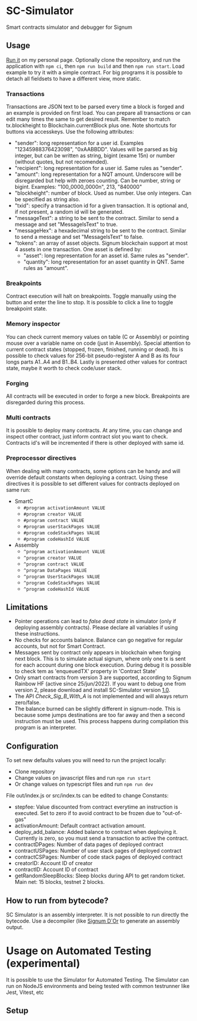 # SC-Simulator
Smart contracts simulator and debugger for Signum

## Usage
[Run it](https://deleterium.info/sc-simulator) on my personal page. Optionally clone the repository, and run the application with `npm ci`, then `npm run build` and then `npm run start`. Load example to try it with a simple contract.
For big programs it is possible to detach all fieldsets to have a different view, more static. 

### Transactions
Transactions are JSON text to be parsed every time a block is forged and an example is provided on first load. You can prepare all transactions or can edit many times the same to get desired result. Remember to match tx.blockheight to Blockchain.currentBlock plus one. Note shortcuts for buttons via accesskeys. Use the following attributes:
* "sender": long representation for a user id. Examples "12345988376423098", "0xAABBDD". Values will be parsed as big integer, but can be written as string, bigint (exame 15n) or number (without quotes, but not recomended).
* "recipient": long representation for a user id. Same rules as "sender".
* "amount": long representation for a NQT amount. Underscore will be disregarded but help with zeroes counting. Can be number, string or bigint. Examples: "100_0000_0000n", 213, "840000"
* "blockheight": number of block. Used as number. Use only integers. Can be specified as string also.
* "txid": specify a transaction id for a given transaction. It is optional and, if not present, a random id will be generated.
* "messageText": a string to be sent to the contract. Similar to send a message and set "MessageIsText" to true.
* "messageHex": a hexadecimal string to be sent to the contract. Similar to send a message and set "MessageIsText" to false.
* "tokens": an array of asset objects. Signum blockchain support at most 4 assets in one transaction. One asset is defined by:
  * "asset": long representation for an asset id. Same rules as "sender".
  * "quantity": long representation for an asset quantity in QNT. Same rules as "amount".

### Breakpoints
Contract execution will halt on breakpoints. Toggle manually using the button and enter the line to stop. It is possible to click a line to toggle breakpoint state.

### Memory inspector
You can check current memory values on table (C or Assembly) or pointing mouse over a variable name on code (just in Assembly). Special attention to current contract states (stopped, frozen, finished, running or dead). Its is possible to check values for 256-bit pseudo-register A and B as its four longs parts A1..A4 and B1..B4. Lastly is presented other values for contract state, maybe it worth to check code/user stack.

### Forging
All contracts will be executed in order to forge a new block. Breakpoints are disregarded during this process.

### Multi contracts
It is possible to deploy many contracts. At any time, you can change and inspect other contract, just inform contract slot you want to check. Contracts id's will be incremented if there is other deployed with same id.

### Preprocessor directives
When dealing with many contracts, some options can be handy and will override default constants when deploying a contract. Using these directives it is possible to set different values for contracts deployed on same run:
* SmartC
  * `#program activationAmount VALUE`
  * `#program creator VALUE`
  * `#program contract VALUE`
  * `#program userStackPages VALUE`
  * `#program codeStackPages VALUE`
  * `#program codeHashId VALUE`
* Assembly
  * `^program activationAmount VALUE`
  * `^program creator VALUE`
  * `^program contract VALUE`
  * `^program DataPages VALUE`
  * `^program UserStackPages VALUE`
  * `^program CodeStackPages VALUE`
  * `^program codeHashId VALUE`

## Limitations
* Pointer operations can lead to *false dead state* in simulator (only if deploying assembly contracts). Please declare all variables if using these instructions.
* No checks for accounts balance. Balance can go negative for regular accounts, but not for Smart Contract.
* Messages sent by contract only appears in blockchain when forging next block. This is to simulate actual signum, where only one tx is sent for each account during one block execution. During debug it is possible to check tem as 'enqueuedTX' property in 'Contract State'
* Only smart contracts from version 3 are supported, according to Signum Rainbow HF (active since 25/jun/2022). If you want to debug one from version 2, please download and install SC-Simulator version [1.0](https://github.com/deleterium/SC-Simulator/releases/tag/v1.0).
* The API *Check_Sig_B_With_A* is not implemented and will always return zero/false.
* The balance burned can be slightly different in signum-node. This is because some jumps destinations are too far away and then a second instruction must be used. This process happens during compilation this program is an interpreter. 

## Configuration
To set new defaults values you will need to run the project locally:
* Clone repository
* Change values on javascript files and run `npm run start`
* Or change values on typescript files and run `npm run dev`

File out/index.js or src/index.ts can be edited to change Constants:
* stepfee: Value discounted from contract everytime an instruction is executed. Set to zero if to avoid contract to be frozen due to "out-of-gas"
* activationAmount: Default contract activation amount.
* deploy_add_balance: Added balance to contract when deploying it. Currently is zero, so you must send a transaction to active the contract.
* contractDPages: Number of data pages of deployed contract
* contractUSPages: Number of user stack pages of deployed contract
* contractCSPages: Number of code stack pages of deployed contract
* creatorID: Account ID of creator
* contractID: Account ID of contract
* getRandomSleepBlocks: Sleep blocks during API to get random ticket. Main net: 15 blocks, testnet 2 blocks.

## How to run from bytecode?
SC Simulator is an assembly interpreter. It is not possible to run directly the bytecode. Use a decompiler (like  [Signum D`Or](https://github.com/deleterium/Signum-D-Or) to generate an assembly output.


# Usage on Automated Testing (experimental)

It is possible to use the Simulator for Automated Testing. The Simulator can run on NodeJS environments and being tested with common testrunner like Jest, Vitest, etc

## Setup


